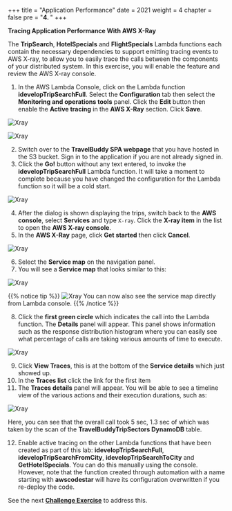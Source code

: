 +++
title = "Application Performance"
date = 2021
weight = 4
chapter = false
pre = "<b>4. </b>"
+++

**Tracing Application Performance With AWS X-Ray**

The **TripSearch**, **HotelSpecials** and **FlightSpecials** Lambda functions each contain the necessary dependencies to support emitting tracing events to AWS X-ray, to allow you to easily trace the calls between the components of your distributed system. In this exercise, you will enable the feature and review the AWS X-ray console.

1. In the AWS Lambda Console, click on the Lambda function **idevelopTripSearchFull**. Select the **Configuration** tab then select the **Monitoring and operations tools** panel. Click the **Edit** button then enable the **Active tracing** in the **AWS X-Ray** section. Click **Save**.

![Xray](/static/images/4/1.png?width=90pc)

![Xray](/static/images/4/2.png?width=90pc)

2. Switch over to the **TravelBuddy SPA webpage** that you have hosted in the S3 bucket. Sign in to the application if you are not already signed in.
3. Click the **Go!** button without any text entered, to invoke the **idevelopTripSearchFull** Lambda function. It will take a moment to complete because you have changed the configuration for the Lambda function so it will be a cold start.

![Xray](/static/images/4/3.png?width=90pc)

4. After the dialog is shown displaying the trips, switch back to the **AWS console**, select **Services** and type ```X-ray```. Click the **X-ray item** in the list to open the **AWS X-ray console**.
5. In the **AWS X-Ray** page, click **Get started** then click **Cancel**.

![Xray](/static/images/4/4.png?width=90pc)

6. Select the **Service map** on the navigation panel.
7. You will see a **Service map** that looks similar to this:

![Xray](/static/images/4/5.png?width=90pc)

{{% notice tip %}}
![Xray](/images/4/6.png?width=90pc)
You can now also see the service map directly from Lambda console.
{{% /notice %}}

8. Click the **first green circle** which indicates the call into the Lambda function. The **Details** panel will appear. This panel shows information such as the response distribution histogram where you can easily see what percentage of calls are taking various amounts of time to execute.

![Xray](/static/images/4/7.png?width=90pc)

9. Click **View Traces**, this is at the bottom of the **Service details** which just showed up.
10. In the **Traces list** click the link for the first item
11. The **Traces details** panel will appear. You will be able to see a timeline view of the various actions and their execution durations, such as:

![Xray](/static/images/4/8.png?width=90pc)

Here, you can see that the overall call took 5 sec, 1.3 sec of which was taken by the scan of the **TravelBuddyTripSectors DynamoDB** table.

12.  Enable active tracing on the other Lambda functions that have been created as part of this lab: **idevelopTripSearchFull**, **idevelopTripSearchFromCity**, **idevelopTripSearchToCity** and **GetHotelSpecials**. You can do this manually using the console. However, note that the function created through automation with a name starting with **awscodestar** will have its configuration overwritten if you re-deploy the code. 

See the next [**Challenge Exercise**](../5-challenge/) to address this.
